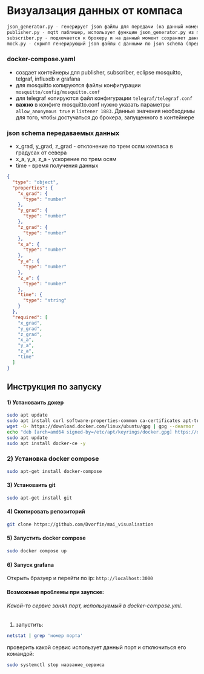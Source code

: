 # Визуалзация данных от компаса

```python
json_generator.py - генерирует json файлы для передачи (на данный момент не актуально)
publisher.py - mqtt паблишер, использует функцию json_generator.py из mock/mock.py для создания json файлов с данными. Отправляет данные на брокера
subscriber.py - подкючается к брокеру и на данный момент сохраняет данные в папку subscriber/recieved_json (не используется)
mock.py - скрипт генерирующий json файлы с данными по json schema (представлена ниже)
```

### docker-compose.yaml
* создает контейнеры для publisher, subscriber, eclipse mosquitto, telgraf, influxdb и grafana
* для mosquitto копируются файлы конфигурации `mosquitto/config/mosquitto.conf`
* для telegraf копируются файл конфигурации `telegraf/telegraf.conf`
* **важно** в конфиге mosquitto.conf нужно указать параметры `allow_anonymous true` и `listener 1883`. Данные значения необходимы для того, чтобы достучаться до брокера, запущенного в контейнере



### json schema передаваемых данных
- x_grad, y_grad, z_grad - отклонение по трем осям компаса в градусах от севера
- x_a, y_a, z_a - ускорение по трем осям
- time - время получения данных
```json
{
  "type": "object",
  "properties": {
    "x_grad": {
      "type": "number"
    },
    "y_grad": {
      "type": "number"
    },
    "z_grad": {
      "type": "number"
    },
    "x_a": {
      "type": "number"
    },
    "y_a": {
      "type": "number"
    },
    "z_a": {
      "type": "number"
    },
    "time": {
      "type": "string"
    }
  },
  "required": [
    "x_grad",
    "y_grad",
    "z_grad",
    "x_a",
    "y_a",
    "z_a",
    "time"
  ]
}
```



## Инструкция по запуску

#### 1) Установаить докер
```sh
sudo apt update
sudo apt install curl software-properties-common ca-certificates apt-transport-https -y
wget -O- https://download.docker.com/linux/ubuntu/gpg | gpg --dearmor | sudo tee /etc/apt/keyrings/docker.gpg > /dev/null
echo "deb [arch=amd64 signed-by=/etc/apt/keyrings/docker.gpg] https://download.docker.com/linux/ubuntu jammy stable"| sudo tee /etc/apt/sources.list.d/docker.list > /dev/null
sudo apt update
sudo apt install docker-ce -y
```

### 2) Установка docker compose
```sh
sudo apt-get install docker-compose
```

#### 3) Установаить git
```sh
sudo apt-get install git
```

#### 4) Скопировать репозиторий
```sh
git clone https://github.com/Dvorfin/mai_visualisation
```

#### 5) Запустить docker compose
```sh
sudo docker compose up
```

#### 6) Запуск grafana
Открыть бразуер и перейти по ip: `http://localhost:3000`


#### Возможные проблемы при заупске:
###### Какой-то сервис занял порт, используемый в docker-compose.yml.
1) запустить:
```sh
netstat | grep 'номер порта'
```
проверить какой сервис использует данный порт и отключиться его командой:
```sh
sudo systemctl stop название_сервиса
```





